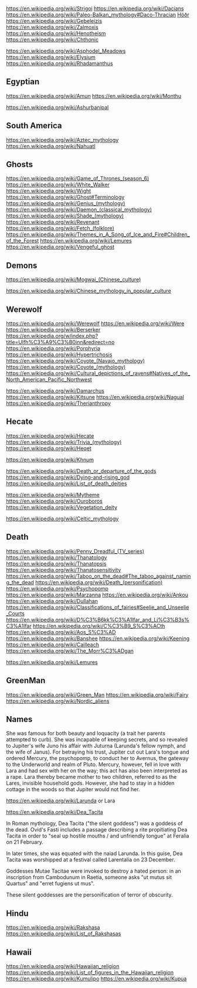 
<!--
-->

https://en.wikipedia.org/wiki/Strigoi
https://en.wikipedia.org/wiki/Dacians
https://en.wikipedia.org/wiki/Paleo-Balkan_mythology#Daco-Thracian
[Höðr]( https://en.wikipedia.org/wiki/H%C3%B6%C3%B0r )
https://en.wikipedia.org/wiki/Gebeleizis
https://en.wikipedia.org/wiki/Zalmoxis
https://en.wikipedia.org/wiki/Henotheism
https://en.wikipedia.org/wiki/Chthonic

https://en.wikipedia.org/wiki/Asphodel_Meadows
https://en.wikipedia.org/wiki/Elysium
https://en.wikipedia.org/wiki/Rhadamanthus

Egyptian
--------

https://en.wikipedia.org/wiki/Amun
https://en.wikipedia.org/wiki/Monthu

https://en.wikipedia.org/wiki/Ashurbanipal

South America
--------------

https://en.wikipedia.org/wiki/Aztec_mythology
https://en.wikipedia.org/wiki/Nahuatl

Ghosts
-------

https://en.wikipedia.org/wiki/Game_of_Thrones_(season_6)
https://en.wikipedia.org/wiki/White_Walker
https://en.wikipedia.org/wiki/Wight
https://en.wikipedia.org/wiki/Ghost#Terminology
https://en.wikipedia.org/wiki/Genius_(mythology)
https://en.wikipedia.org/wiki/Daemon_(classical_mythology)
https://en.wikipedia.org/wiki/Shade_(mythology)
https://en.wikipedia.org/wiki/Revenant
https://en.wikipedia.org/wiki/Fetch_(folklore)
https://en.wikipedia.org/wiki/Themes_in_A_Song_of_Ice_and_Fire#Children_of_the_Forest
https://en.wikipedia.org/wiki/Lemures
https://en.wikipedia.org/wiki/Vengeful_ghost

Demons
------

https://en.wikipedia.org/wiki/Mogwai_(Chinese_culture)

https://en.wikipedia.org/wiki/Chinese_mythology_in_popular_culture

Werewolf
--------

https://en.wikipedia.org/wiki/Werewolf
https://en.wikipedia.org/wiki/Were
https://en.wikipedia.org/wiki/Berserker
https://en.wikipedia.org/w/index.php?title=Ulfh%C3%A9%C3%B0inn&redirect=no
https://en.wikipedia.org/wiki/Porphyria
https://en.wikipedia.org/wiki/Hypertrichosis
https://en.wikipedia.org/wiki/Coyote_(Navajo_mythology)
https://en.wikipedia.org/wiki/Coyote_(mythology)
https://en.wikipedia.org/wiki/Cultural_depictions_of_ravens#Natives_of_the_North_American_Pacific_Northwest

https://en.wikipedia.org/wiki/Damarchus
https://en.wikipedia.org/wiki/Kitsune
https://en.wikipedia.org/wiki/Nagual
https://en.wikipedia.org/wiki/Therianthropy

Hecate
-------

https://en.wikipedia.org/wiki/Hecate
https://en.wikipedia.org/wiki/Trivia_(mythology)
https://en.wikipedia.org/wiki/Heqet

https://en.wikipedia.org/wiki/Khnum

https://en.wikipedia.org/wiki/Death_or_departure_of_the_gods
https://en.wikipedia.org/wiki/Dying-and-rising_god
https://en.wikipedia.org/wiki/List_of_death_deities

https://en.wikipedia.org/wiki/Mytheme
https://en.wikipedia.org/wiki/Ouroboros
https://en.wikipedia.org/wiki/Vegetation_deity

https://en.wikipedia.org/wiki/Celtic_mythology

Death
-----

https://en.wikipedia.org/wiki/Penny_Dreadful_(TV_series)
https://en.wikipedia.org/wiki/Thanatology
https://en.wikipedia.org/wiki/Thanatopsis
https://en.wikipedia.org/wiki/Thanatosensitivity
https://en.wikipedia.org/wiki/Taboo_on_the_dead#The_taboo_against_naming_the_dead
https://en.wikipedia.org/wiki/Death_(personification)
https://en.wikipedia.org/wiki/Psychopomp
https://en.wikipedia.org/wiki/Marzanna
https://en.wikipedia.org/wiki/Ankou
https://en.wikipedia.org/wiki/Dullahan
https://en.wikipedia.org/wiki/Classifications_of_fairies#Seelie_and_Unseelie_Courts
https://en.wikipedia.org/wiki/D%C3%B6kk%C3%A1lfar_and_Lj%C3%B3s%C3%A1lfar
https://en.wikipedia.org/wiki/C%C3%B9_S%C3%ACth
https://en.wikipedia.org/wiki/Aos_S%C3%AD
https://en.wikipedia.org/wiki/Banshee
https://en.wikipedia.org/wiki/Keening
https://en.wikipedia.org/wiki/Cailleach
https://en.wikipedia.org/wiki/The_Morr%C3%ADgan

https://en.wikipedia.org/wiki/Lemures

GreenMan
--------

https://en.wikipedia.org/wiki/Green_Man
https://en.wikipedia.org/wiki/Fairy
https://en.wikipedia.org/wiki/Nordic_aliens

Names
-----

She was famous for both beauty and loquacity (a trait her parents
attempted to curb). She was incapable of keeping secrets, and so
revealed to Jupiter's wife Juno his affair with Juturna (Larunda's
fellow nymph, and the wife of Janus). For betraying his trust,
Jupiter cut out Lara's tongue and ordered Mercury, the psychopomp,
to conduct her to Avernus, the gateway to the Underworld and realm
of Pluto. Mercury, however, fell in love with Lara and had sex with
her on the way; this act has also been interpreted as a rape. Lara
thereby became mother to two children, referred to as the Lares,
invisible household gods. However, she had to stay in a hidden
cottage in the woods so that Jupiter would not find her.

https://en.wikipedia.org/wiki/Larunda or Lara

https://en.wikipedia.org/wiki/Dea_Tacita

In Roman mythology, Dea Tacita ("the silent goddess") was a goddess of the dead. Ovid's Fasti includes a passage describing a rite propitiating Dea Tacita in order to "seal up hostile mouths / and unfriendly tongue" at Feralia on 21 February.

In later times, she was equated with the naiad Larunda. In this guise, Dea Tacita was worshipped at a festival called Larentalia on 23 December.

Goddesses Mutae Tacitae were invoked to destroy a hated person: in an inscription from Cambodunum in Raetia, someone asks "ut mutus sit Quartus" and "erret fugiens ut mus".

These silent goddesses are the personification of terror of obscurity.

Hindu
------

https://en.wikipedia.org/wiki/Rakshasa
https://en.wikipedia.org/wiki/List_of_Rakshasas

Hawaii
------

https://en.wikipedia.org/wiki/Hawaiian_religion
https://en.wikipedia.org/wiki/List_of_figures_in_the_Hawaiian_religion
https://en.wikipedia.org/wiki/Kumulipo
https://en.wikipedia.org/wiki/Kupua

<!-- vim: set autoindent expandtab sw=4 syntax=markdown: -->
